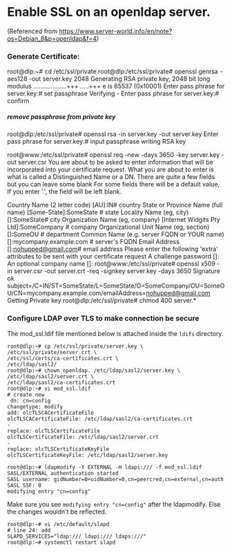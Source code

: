 # Enable SSL on an openldap server. 

(Referenced from https://www.server-world.info/en/note?os=Debian_8&p=openldap&f=4)

### Generate Certificate:
root@dlp:~# cd /etc/ssl/private 
root@dlp:/etc/ssl/private# openssl genrsa -aes128 -out server.key 2048 
Generating RSA private key, 2048 bit long modulus
...................+++
.....+++
e is 65537 (0x10001)
Enter pass phrase for server.key:# set passphrase
Verifying - Enter pass phrase for server.key:# confirm
##### remove passphrase from private key

root@dlp:/etc/ssl/private# openssl rsa -in server.key -out server.key 
Enter pass phrase for server.key:# input passphrase
writing RSA key

root@www:/etc/ssl/private# openssl req -new -days 3650 -key server.key -out server.csr 
You are about to be asked to enter information that will be incorporated
into your certificate request.
What you are about to enter is what is called a Distinguished Name or a DN.
There are quite a few fields but you can leave some blank
For some fields there will be a default value,
If you enter '.', the field will be left blank.

Country Name (2 letter code) [AU]:IN# country
State or Province Name (full name) [Some-State]:SomeState   # state
Locality Name (eg, city) []:SomeState# city
Organization Name (eg, company) [Internet Widgits Pty Ltd]:SomeCompany   # company
Organizational Unit Name (eg, section) []:SomeOU   # department
Common Name (e.g. server FQDN or YOUR name) []:mycompany.example.com   # server's FQDN
Email Address []:nohupped@gmail.com# email address
Please enter the following 'extra' attributes
to be sent with your certificate request
A challenge password []:
An optional company name []:
root@www:/etc/ssl/private# openssl x509 -in server.csr -out server.crt -req -signkey server.key -days 3650 
Signature ok
subject=/C=IN/ST=SomeState/L=SomeState/O=SomeCompany/OU=SomeOU/CN=mycompany.example.com/emailAddress=nohupped@gmail.com
Getting Private key
root@dlp:/etc/ssl/private# chmod 400 server.*

### Configure LDAP over TLS to make connection be secure

The mod_ssl.ldif file mentioned below is attached inside the `ldifs` directory.
```
root@dlp:~# cp /etc/ssl/private/server.key \
/etc/ssl/private/server.crt \
/etc/ssl/certs/ca-certificates.crt \
/etc/ldap/sasl2/ 
root@dlp:~# chown openldap. /etc/ldap/sasl2/server.key \
/etc/ldap/sasl2/server.crt \
/etc/ldap/sasl2/ca-certificates.crt
root@dlp:~# vi mod_ssl.ldif
# create new
 dn: cn=config
changetype: modify
add: olcTLSCACertificateFile
olcTLSCACertificateFile: /etc/ldap/sasl2/ca-certificates.crt
-
replace: olcTLSCertificateFile
olcTLSCertificateFile: /etc/ldap/sasl2/server.crt
-
replace: olcTLSCertificateKeyFile
olcTLSCertificateKeyFile: /etc/ldap/sasl2/server.key

root@dlp:~# ldapmodify -Y EXTERNAL -H ldapi:/// -f mod_ssl.ldif 
SASL/EXTERNAL authentication started
SASL username: gidNumber=0+uidNumber=0,cn=peercred,cn=external,cn=auth
SASL SSF: 0
modifying entry "cn=config"
```
Make sure you see `modifying entry "cn=config"` after the ldapmodify. Else the changes wouldn't be reflected.
```
root@dlp:~# vi /etc/default/slapd
# line 24: add
SLAPD_SERVICES="ldap:/// ldapi:/// ldaps:///"
root@dlp:~# systemctl restart slapd 
```